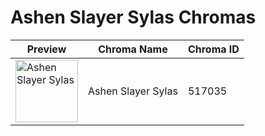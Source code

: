 # Ashen Slayer Sylas Chromas

| Preview | Chroma Name | Chroma ID |
|---|---|---|
| <img src='https://raw.communitydragon.org/latest/plugins/rcp-be-lol-game-data/global/default/v1/champion-chroma-images/517/517035.png' alt='Ashen Slayer Sylas' width='100'> | Ashen Slayer Sylas | 517035 |
